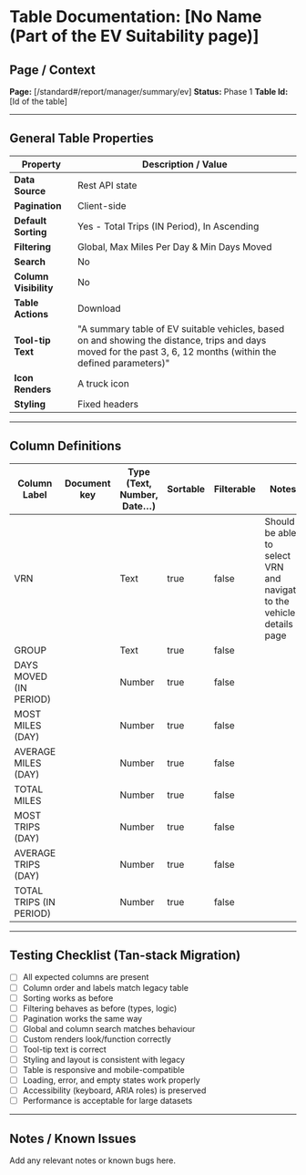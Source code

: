 # Table Documentation: [No Name (Part of the EV Suitability page)]

## Page / Context
**Page:** [/standard#/report/manager/summary/ev]
**Status:** Phase 1
**Table Id:** [Id of the table]

---

## General Table Properties

| Property             | Description / Value |
|----------------------|---------------------|
| **Data Source**      | Rest API state |
| **Pagination**       | Client-side |
| **Default Sorting**  | Yes - Total Trips (IN Period), In Ascending |
| **Filtering**        | Global, Max Miles Per Day & Min Days Moved |
| **Search**           | No |
| **Column Visibility**| No |
| **Table Actions**    | Download |
| **Tool-tip Text**    | "A summary table of EV suitable vehicles, based on and showing the distance, trips and days moved for the past 3, 6, 12 months (within the defined parameters)" |
| **Icon Renders**     | A truck icon |
| **Styling**          | Fixed headers |

---

## Column Definitions

| Column Label          | Document key | Type (Text, Number, Date…) | Sortable | Filterable | Notes |
|-----------------------|--------------|----------------------------|----------|------------|-------|
|VRN                    |              |Text                        |true      |false       |Should be able to select VRN and navigate to the vehicle details page |
|GROUP                  |              |Text                        |true      |false       |       |
|DAYS MOVED (IN PERIOD) |              |Number                      |true      |false       |       |
|MOST MILES (DAY)       |              |Number                      |true      |false       |       |
|AVERAGE MILES (DAY)    |              |Number                      |true      |false       |       |
|TOTAL MILES            |              |Number                      |true      |false       |       |
|MOST TRIPS (DAY)       |              |Number                      |true      |false       |       |
|AVERAGE TRIPS (DAY)    |              |Number                      |true      |false       |       |
|TOTAL TRIPS (IN PERIOD)|              |Number                      |true      |false       |       |

---

## Testing Checklist (Tan-stack Migration)

- [ ] All expected columns are present
- [ ] Column order and labels match legacy table
- [ ] Sorting works as before
- [ ] Filtering behaves as before (types, logic)
- [ ] Pagination works the same way
- [ ] Global and column search matches behaviour
- [ ] Custom renders look/function correctly
- [ ] Tool-tip text is correct
- [ ] Styling and layout is consistent with legacy
- [ ] Table is responsive and mobile-compatible
- [ ] Loading, error, and empty states work properly
- [ ] Accessibility (keyboard, ARIA roles) is preserved
- [ ] Performance is acceptable for large datasets

---

## Notes / Known Issues

Add any relevant notes or known bugs here.

